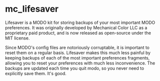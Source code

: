 # mc_lifesaver

Lifesaver is a MODO kit for storing backups of your most important MODO preferences. It was originally developed by Mechanical Color LLC as a proprietary paid product, and is now released as open-source under the MIT license.

Since MODO's config files are notoriously corruptable, it is important to reset them on a regular basis. Lifesaver makes this much less painful by keeping backups of each of the most important preferences fragments, allowing you to reset your preferences with much less inconvenience. The backups are updated each time you quit modo, so you never need to explicitly save them. It's good.
